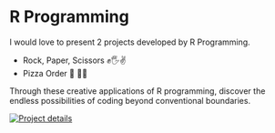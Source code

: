 # R Programming

I would love to present 2 projects developed by R Programming.
- Rock, Paper, Scissors ✊🖐️✌️
- Pizza Order 🍕 🍅🧀

Through these creative applications of R programming, discover the endless possibilities of coding beyond conventional boundaries.


[![Project details](https://img.shields.io/badge/%E2%9E%A1%EF%B8%8FProject%20details%E2%AC%85%EF%B8%8F%20-%09%09%23008000?style=for-the-badge)](https://colab.research.google.com/drive/1HlgEMcYgo-5qWUtL-v4yjM9D0mt1PVJK?authuser=1#scrollTo=LShe7oya9Mip&uniqifier=2)


